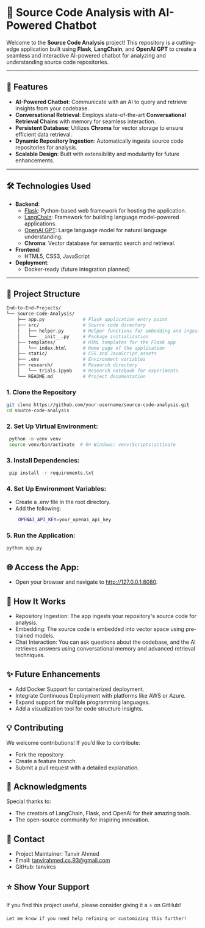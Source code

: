 # 🚀 **Source Code Analysis with AI-Powered Chatbot**

Welcome to the **Source Code Analysis** project! This repository is a cutting-edge application built using **Flask**, **LangChain**, and **OpenAI GPT** to create a seamless and interactive AI-powered chatbot for analyzing and understanding source code repositories.

---

## 🌟 **Features**
- **AI-Powered Chatbot**: Communicate with an AI to query and retrieve insights from your codebase.
- **Conversational Retrieval**: Employs state-of-the-art **Conversational Retrieval Chains** with memory for seamless interaction.
- **Persistent Database**: Utilizes **Chroma** for vector storage to ensure efficient data retrieval.
- **Dynamic Repository Ingestion**: Automatically ingests source code repositories for analysis.
- **Scalable Design**: Built with extensibility and modularity for future enhancements.

---

## 🛠️ **Technologies Used**
- **Backend**:
  - [Flask](https://flask.palletsprojects.com/): Python-based web framework for hosting the application.
  - [LangChain](https://www.langchain.com/): Framework for building language model-powered applications.
  - [OpenAI GPT](https://openai.com/): Large language model for natural language understanding.
  - **Chroma**: Vector database for semantic search and retrieval.
- **Frontend**:
  - HTML5, CSS3, JavaScript
- **Deployment**:
  - Docker-ready (future integration planned)

---

## 📂 **Project Structure**
```bash
End-to-End-Projects/
└── Source-Code-Analysis/
    ├── app.py              # Flask application entry point
    ├── src/                # Source code directory
    │   ├── helper.py       # Helper functions for embedding and ingestion
    │   └── __init__.py     # Package initialization
    ├── templates/          # HTML templates for the Flask app
    │   └── index.html      # Home page of the application
    ├── static/             # CSS and JavaScript assets
    ├── .env                # Environment variables
    ├── research/           # Research directory
    │   └── trials.ipynb    # Research notebook for experiments
    └── README.md           # Project documentation
```

### 1. Clone the Repository
   ```bash
   git clone https://github.com/your-username/source-code-analysis.git
   cd source-code-analysis
   ```
### 2. Set Up Virtual Environment:
   ```bash
    python -m venv venv
    source venv/bin/activate  # On Windows: venv\Scripts\activate
   ```
### 3. Install Dependencies:
   ```bash
    pip install -r requirements.txt
   ```
### 4. Set Up Environment Variables:
- Create a .env file in the root directory.
- Add the following:
   ```bash
    OPENAI_API_KEY=your_openai_api_key
   ```
### 5. Run the Application:
   ```bash
   python app.py
   ```

## 🌐 Access the App:
- Open your browser and navigate to http://127.0.0.1:8080.

## 🧠 How It Works
- Repository Ingestion: The app ingests your repository's source code for analysis.
- Embedding: The source code is embedded into vector space using pre-trained models.
- Chat Interaction: You can ask questions about the codebase, and the AI retrieves answers using conversational memory and advanced retrieval techniques.

## ✨ Future Enhancements
- Add Docker Support for containerized deployment.
- Integrate Continuous Deployment with platforms like AWS or Azure.
- Expand support for multiple programming languages.
- Add a visualization tool for code structure insights.

## 💡 Contributing
We welcome contributions! If you’d like to contribute:

- Fork the repository.
- Create a feature branch.
- Submit a pull request with a detailed explanation.

## 🙌 Acknowledgments
Special thanks to:

- The creators of LangChain, Flask, and OpenAI for their amazing tools.
- The open-source community for inspiring innovation.

## 📧 Contact
- Project Maintainer: Tanvir Ahmed
- Email: tanvirahmed.cs.93@gmail.com
- GitHub: tanvircs

## ⭐ Show Your Support
If you find this project useful, please consider giving it a ⭐ on GitHub!
```bash
Let me know if you need help refining or customizing this further!
```